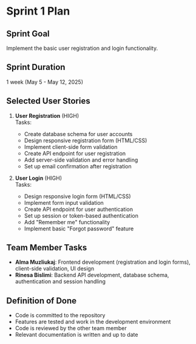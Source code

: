# Sprint 1 Plan

## Sprint Goal
Implement the basic user registration and login functionality.

## Sprint Duration
1 week (May 5 - May 12, 2025)

## Selected User Stories

1. **User Registration** (HIGH)  
   Tasks:  
   - Create database schema for user accounts  
   - Design responsive registration form (HTML/CSS)  
   - Implement client-side form validation  
   - Create API endpoint for user registration  
   - Add server-side validation and error handling  
   - Set up email confirmation after registration  

2. **User Login** (HIGH)  
   Tasks:  
   - Design responsive login form (HTML/CSS)  
   - Implement form input validation  
   - Create API endpoint for user authentication  
   - Set up session or token-based authentication  
   - Add "Remember me" functionality  
   - Implement basic "Forgot password" feature  

## Team Member Tasks
- **Alma Muzliukaj**: Frontend development (registration and login forms), client-side validation, UI design  
- **Rinesa Bislimi**: Backend API development, database schema, authentication and session handling  

## Definition of Done
- Code is committed to the repository  
- Features are tested and work in the development environment  
- Code is reviewed by the other team member  
- Relevant documentation is written and up to date  

